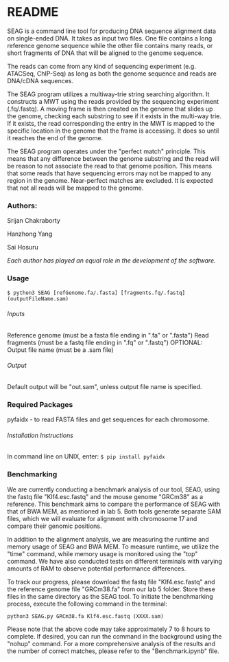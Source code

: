 # README
SEAG is a command line tool for producing DNA sequence alignment data on single-ended DNA. It takes as input two files. One file contains a long reference genome sequence while the other file contains many reads, or short fragments of DNA that will be aligned to the genome sequence.

The reads can come from any kind of sequencing experiment (e.g. ATACSeq, ChIP-Seq) as long as both the genome sequence and reads are DNA/cDNA sequences.

The SEAG program utilizes a multiway-trie string searching algorithm. It constructs a MWT using the reads provided by the sequencing experiment (.fq/.fastq). A moving frame is then created on the genome that slides up the genome, checking each substring to see if it exists in the multi-way trie. If it exists, the read corresponding the entry in the MWT is mapped to the specific location in the genome that the frame is accessing. It does so until it reaches the end of the genome.

The SEAG program operates under the "perfect match" principle. This means that any difference between the genome substring and the read will be reason to not associate the read to that genome position. This means that some reads that have sequencing errors may not be mapped to any region in the genome. Near-perfect matches are excluded. It is expected that not all reads will be mapped to the genome.


### Authors:
Srijan Chakraborty

Hanzhong Yang

Sai Hosuru

*Each author has played an equal role in the development of the software.*

### Usage
```$ python3 SEAG [refGenome.fa/.fasta] [fragments.fq/.fastq] (outputFileName.sam)```

###### Inputs
Reference genome (must be a fasta file ending in ".fa" or ".fasta")
Read fragments (must be a fastq file ending in ".fq" or ".fastq")
OPTIONAL: Output file name (must be a .sam file)

###### Output
Default output will be "out.sam", unless output file name is specified.


### Required Packages
pyfaidx - to read FASTA files and get sequences for each chromosome.

###### Installation Instructions
In command line on UNIX, enter:
```$ pip install pyfaidx```

### Benchmarking
We are currently conducting a benchmark analysis of our tool, SEAG, using the fastq file "Klf4.esc.fastq" and the mouse genome "GRCm38" as a reference. This benchmark aims to compare the performance of SEAG with that of BWA MEM, as mentioned in lab 5. Both tools generate separate SAM files, which we will evaluate for alignment with chromosome 17 and compare their genomic positions.

In addition to the alignment analysis, we are measuring the runtime and memory usage of SEAG and BWA MEM. To measure runtime, we utilize the "time" command, while memory usage is monitored using the "top" command. We have also conducted tests on different terminals with varying amounts of RAM to observe potential performance differences.

To track our progress, please download the fastq file "Klf4.esc.fastq" and the reference genome file "GRCm38.fa" from our lab 5 folder. Store these files in the same directory as the SEAG tool. To initiate the benchmarking process, execute the following command in the terminal:

```
python3 SEAG.py GRCm38.fa Klf4.esc.fastq (XXXX.sam)

```

Please note that the above code may take approximately 7 to 8 hours to complete. If desired, you can run the command in the background using the "nohup" command. For a more comprehensive analysis of the results and the number of correct matches, please refer to the "Benchmark.ipynb" file.
